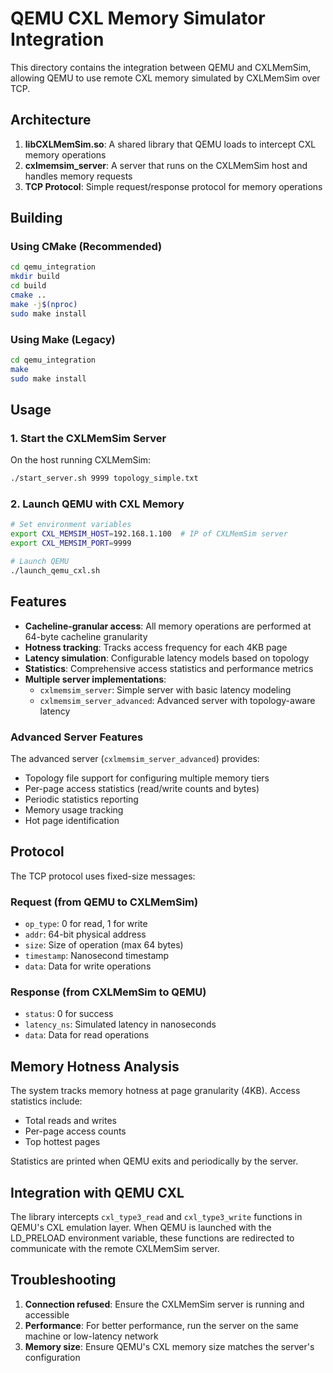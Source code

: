 # QEMU CXL Memory Simulator Integration

This directory contains the integration between QEMU and CXLMemSim, allowing QEMU to use remote CXL memory simulated by CXLMemSim over TCP.

## Architecture

1. **libCXLMemSim.so**: A shared library that QEMU loads to intercept CXL memory operations
2. **cxlmemsim_server**: A server that runs on the CXLMemSim host and handles memory requests
3. **TCP Protocol**: Simple request/response protocol for memory operations

## Building

### Using CMake (Recommended)

```bash
cd qemu_integration
mkdir build
cd build
cmake ..
make -j$(nproc)
sudo make install
```

### Using Make (Legacy)

```bash
cd qemu_integration
make
sudo make install
```

## Usage

### 1. Start the CXLMemSim Server

On the host running CXLMemSim:

```bash
./start_server.sh 9999 topology_simple.txt
```

### 2. Launch QEMU with CXL Memory

```bash
# Set environment variables
export CXL_MEMSIM_HOST=192.168.1.100  # IP of CXLMemSim server
export CXL_MEMSIM_PORT=9999

# Launch QEMU
./launch_qemu_cxl.sh
```

## Features

- **Cacheline-granular access**: All memory operations are performed at 64-byte cacheline granularity
- **Hotness tracking**: Tracks access frequency for each 4KB page
- **Latency simulation**: Configurable latency models based on topology
- **Statistics**: Comprehensive access statistics and performance metrics
- **Multiple server implementations**:
  - `cxlmemsim_server`: Simple server with basic latency modeling
  - `cxlmemsim_server_advanced`: Advanced server with topology-aware latency

### Advanced Server Features

The advanced server (`cxlmemsim_server_advanced`) provides:
- Topology file support for configuring multiple memory tiers
- Per-page access statistics (read/write counts and bytes)
- Periodic statistics reporting
- Memory usage tracking
- Hot page identification

## Protocol

The TCP protocol uses fixed-size messages:

### Request (from QEMU to CXLMemSim)
- `op_type`: 0 for read, 1 for write
- `addr`: 64-bit physical address
- `size`: Size of operation (max 64 bytes)
- `timestamp`: Nanosecond timestamp
- `data`: Data for write operations

### Response (from CXLMemSim to QEMU)
- `status`: 0 for success
- `latency_ns`: Simulated latency in nanoseconds
- `data`: Data for read operations

## Memory Hotness Analysis

The system tracks memory hotness at page granularity (4KB). Access statistics include:
- Total reads and writes
- Per-page access counts
- Top hottest pages

Statistics are printed when QEMU exits and periodically by the server.

## Integration with QEMU CXL

The library intercepts `cxl_type3_read` and `cxl_type3_write` functions in QEMU's CXL emulation layer. When QEMU is launched with the LD_PRELOAD environment variable, these functions are redirected to communicate with the remote CXLMemSim server.

## Troubleshooting

1. **Connection refused**: Ensure the CXLMemSim server is running and accessible
2. **Performance**: For better performance, run the server on the same machine or low-latency network
3. **Memory size**: Ensure QEMU's CXL memory size matches the server's configuration